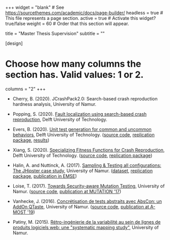 +++
widget = "blank"  # See https://sourcethemes.com/academic/docs/page-builder/
headless = true  # This file represents a page section.
active = true  # Activate this widget? true/false
weight = 60  # Order that this section will appear.

title = "Master Thesis Supervision"
subtitle = ""

[design]
  # Choose how many columns the section has. Valid values: 1 or 2.
  columns = "2"
+++

* Cherry, B. (2020). JCrashPack2.0: Search-based crash reproduction hardness analysis, University of Namur.

* Popping, S. (2020). [Fault localization using search-based crash reproduction](http://resolver.tudelft.nl/uuid:da6486bd-886c-44ac-832a-f9825f6a2ba8), Delft University of Technology.

* Evers, B. (2020). [Unit test generation for common and uncommon behaviors](http://resolver.tudelft.nl/uuid:6d8a1835-9054-4e4a-a85f-99ac592978da), Delft University of Technology. ([source code](https://github.com/STAMP-project/evosuite-RAMP), [replication package](https://zenodo.org/record/3897512), [results](https://zenodo.org/record/3894710))

* Xiang, S. (2020). [Specializing Fitness Functions for Crash Reproduction](http://resolver.tudelft.nl/uuid:26da088e-25e1-4de4-bfc2-6935e32646ab), Delft University of Technology. ([source code](https://github.com/STAMP-project/botsing), [replication package](https://github.com/CoolTomatos/fit2crash-replication-package))

* Halin, A. and Nuttinck, A. (2017). [Sampling & Testing all configurations: The JHipster case study](https://researchportal.unamur.be/en/studentTheses/sampling-testing-all-configurations-the-jhipster-case-study), University of Namur. ([dataset](https://github.com/xdevroey/jhipster-dataset), [replication package](https://github.com/axel-halin/Thesis-JHipster), [publication in EMSE](https://doi.org/10.1007/s10664-018-9635-4))

* Loise, T. (2017). [Towards Security-aware Mutation Testing](https://researchportal.unamur.be/en/studentTheses/towards-security-aware-mutation-testing), University of Namur. ([source code](https://github.com/Iotho/pitest-sec), [publication at MUTATION '17](https://doi.org/10.1109/ICSTW.2017.24))

* Vanhecke, J. (2016). [Concrétisation de tests abstraits avec AbsCon: un AddOn QTaste](https://researchportal.unamur.be/en/studentTheses/concrétisation-de-tests-abstraits-avec-abscon-un-addon-qtaste), University of Namur. ([source code](https://github.com/modji-be/AbsCon/), [publication at A-MOST '19](https://doi.org/10.1109/ICSTW.2019.00027))

* Patiny, M. (2015). [Rétro-ingénierie de la variabilité au sein de lignes de produits logiciels web: une "systematic mapping study"](https://researchportal.unamur.be/en/studentTheses/rétro-ingénierie-de-la-variabilité-au-sein-de-lignes-de-produits-), University of Namur.
